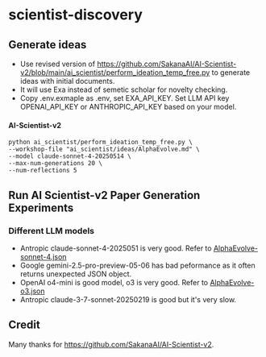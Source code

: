 # scientist-discovery

## Generate ideas ##
- Use revised version of https://github.com/SakanaAI/AI-Scientist-v2/blob/main/ai_scientist/perform_ideation_temp_free.py to generate ideas with initial documents.
- It will use Exa instead of semetic scholar for novelty checking.
- Copy .env.exmaple as .env, set EXA_API_KEY. Set LLM API key OPENAI_API_KEY or ANTHROPIC_API_KEY based on your model.

#### AI-Scientist-v2 ####
```
python ai_scientist/perform_ideation_temp_free.py \
--workshop-file "ai_scientist/ideas/AlphaEvolve.md" \
--model claude-sonnet-4-20250514 \
--max-num-generations 20 \
--num-reflections 5
```

## Run AI Scientist-v2 Paper Generation Experiments ##
### Different LLM models ####
- Antropic claude-sonnet-4-2025051 is very good. Refer to [AlphaEvolve-sonnet-4.json](ai_scientist/ideas/AlphaEvolve-sonnet-4.json)
- Google gemini-2.5-pro-preview-05-06 has bad peformance as it often returns unexpected JSON object.
- OpenAI o4-mini is good model, o3 is very good. Refer to [AlphaEvolve-o3.json](ai_scientist/ideas/AlphaEvolve-o3.json)
- Antropic claude-3-7-sonnet-20250219 is good but it's very slow.

## Credit
Many thanks for https://github.com/SakanaAI/AI-Scientist-v2.